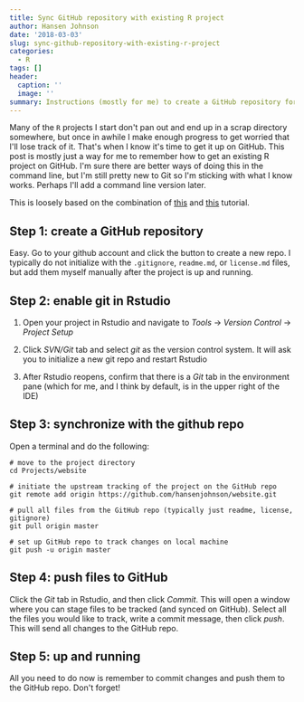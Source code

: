 ```yaml
---
title: Sync GitHub repository with existing R project
author: Hansen Johnson
date: '2018-03-03'
slug: sync-github-repository-with-existing-r-project
categories:
  - R
tags: []
header:
  caption: ''
  image: ''
summary: Instructions (mostly for me) to create a GitHub repository for an existing R project, and then use Rstudio to manage version control.
---
```


Many of the `R` projects I start don't pan out and end up in a scrap directory somewhere, but once in awhile I make enough progress to get worried that I'll lose track of it. That's when I know it's time to get it up on GitHub. This post is mostly just a way for me to remember how to get an existing R project on GitHub. I'm sure there are better ways of doing this in the command line, but I'm still pretty new to Git so I'm sticking with what I know works. Perhaps I'll add a command line version later.

This is loosely based on the combination of [this](https://jennybc.github.io/2014-05-12-ubc/ubc-r/session03_git.html) and [this](http://cfss.uchicago.edu/git05.html) tutorial.

## Step 1: create a GitHub repository

Easy. Go to your github account and click the button to create a new repo. I typically do not initialize with the `.gitignore`, `readme.md`, or `license.md` files, but add them myself manually after the project is up and running.

## Step 2: enable git in Rstudio

1. Open your project in Rstudio and navigate to *Tools* -> *Version Control* -> *Project Setup*

2. Click *SVN/Git* tab and select *git* as the version control system. It will ask you to initialize a new git repo and restart Rstudio

3. After Rstudio reopens, confirm that there is a *Git* tab in the environment pane (which for me, and I think by default, is in the upper right of the IDE)

## Step 3: synchronize with the github repo

Open a terminal and do the following:
```
# move to the project directory
cd Projects/website

# initiate the upstream tracking of the project on the GitHub repo
git remote add origin https://github.com/hansenjohnson/website.git

# pull all files from the GitHub repo (typically just readme, license, gitignore)
git pull origin master

# set up GitHub repo to track changes on local machine
git push -u origin master
```
## Step 4: push files to GitHub

Click the *Git* tab in Rstudio, and then click *Commit*. This will open a window where you can stage files to be tracked (and synced on GitHub). Select all the files you would like to track, write a commit message, then click *push*. This will send all changes to the GitHub repo.

## Step 5: up and running

All you need to do now is remember to commit changes and push them to the GitHub repo. Don't forget!


